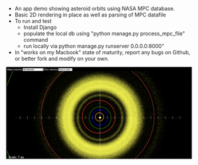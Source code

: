 - An app demo showing asteroid orbits using NASA MPC database.
- Basic 2D rendering in place as well as parsing of MPC datafile
- To run and test
	* Install Django
	* populate the local db using "python manage.py process_mpc_file" command
	* run locally via python manage.py runserver 0.0.0.0:8000"
- In "works on my Macbook" state of maturity, report any bugs on Github, or better fork and modify on your own.

![all asteroids](https://raw.githubusercontent.com/DarkStar1982/Orbidium/refs/heads/main/doc/Screenshot%201.png?raw=true)
